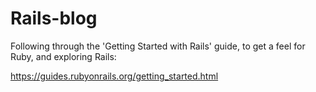 # Rails-blog

Following through the 'Getting Started with Rails' guide, to get a feel for Ruby, and exploring Rails: 

https://guides.rubyonrails.org/getting_started.html
